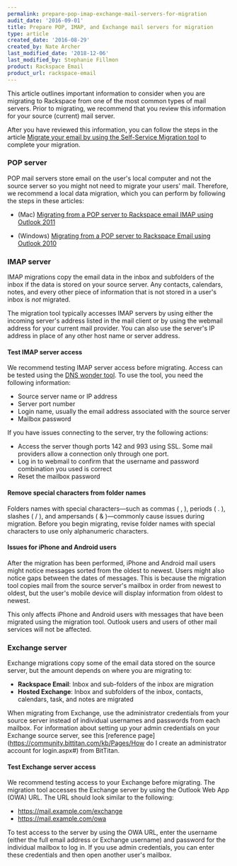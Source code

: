 ```yaml
---
permalink: prepare-pop-imap-exchange-mail-servers-for-migration
audit_date: '2016-09-01'
title: Prepare POP, IMAP, and Exchange mail servers for migration
type: article
created_date: '2016-08-29'
created_by: Nate Archer
last_modified_date: '2018-12-06'
last_modified_by: Stephanie Fillmon
product: Rackspace Email
product_url: rackspace-email
---
```


This article outlines important information to consider when you are migrating to Rackspace from one of the most common types of mail servers. Prior to migrating, we recommend that you review this information for your source (current) mail server.

After you have reviewed this information, you can follow the steps in the article [Migrate your email by using the Self-Service Migration tool](/support/how-to/migrate-your-email-by-using-the-self-service-migration-tool/) to complete your migration.

### POP server

POP mail servers store email on the user's local computer and not the source server so you might not need to migrate your users' mail. Therefore, we recommend a local data migration, which you can perform by following the steps in these articles:

- (Mac) [Migrating from a POP server to Rackspace email IMAP using Outlook 2011](/support/how-to/migrating-from-a-pop-server-to-rackspace-email-imap-using-outlook-2011-mac/)

- (Windows) [Migrating from a POP server to Rackspace Email using Outlook 2010](/support/how-to/migrating-from-a-pop-server-to-rackspace-email-pop-using-outlook-2010/)

### IMAP server

IMAP migrations copy the email data in the inbox and subfolders of the inbox if the data is stored on your source server. Any contacts, calendars, notes, and every other piece of information that is not stored in a user's inbox is *not* migrated.

The migration tool typically accesses IMAP servers by using either the incoming server's address listed in the mail client or by using the webmail address for your current mail provider. You can also use the server's IP address in place of any other host name or server address.

#### Test IMAP server access

We recommend testing IMAP server access before migrating. Access can be tested using the [DNS wonder tool](https://www.dnswonder.com/Tools/ImapTest.aspx). To use the tool, you need the following information:

- Source server name or IP address
- Server port number
- Login name, usually the email address associated with the source server
- Mailbox password

If you have issues connecting to the server, try the following actions:

- Access the server though ports 142 and 993 using SSL. Some mail providers allow a connection only through one port.
- Log in to webmail to confirm that the username and password combination you used is correct
- Reset the mailbox password

#### Remove special characters from folder names

Folders names with special characters—such as commas ( , ), periods ( . ), slashes ( / ), and ampersands ( & )—commonly cause issues during migration. Before you begin migrating, revise folder names with special characters to use only alphanumeric characters.

#### Issues for iPhone and Android users

After the migration has been performed, iPhone and Android mail users might notice messages sorted from the oldest to newest. Users might also notice gaps between the dates of messages. This is because the migration tool copies mail from the source server's mailbox in order from newest to oldest, but the user's mobile device will display information from oldest to newest.

This only affects iPhone and Android users with messages that have been migrated using the migration tool. Outlook users and users of other mail services will not be affected.

### Exchange server

Exchange migrations copy some of the email data stored on the source server, but the amount depends on where you are migrating to:

- **Rackspace Email**: Inbox and sub-folders of the inbox are migration
- **Hosted Exchange**: Inbox and subfolders of the inbox, contacts, calendars, task, and notes are migrated

When migrating from Exchange, use the administrator credentials from your source server instead of individual usernames and passwords from each mailbox. For information about setting up your admin credentials on your Exchange source server, see this [reference page](https://community.bittitan.com/kb/Pages/How do I create an administrator account for login.aspx#) from BitTitan.

#### Test Exchange server access

We recommend testing access to your Exchange before migrating. The migration tool accesses the Exchange server by using the Outlook Web App (OWA) URL. The URL should look similar to the following:

- https://mail.example.com/exchange
- https://mail.example.com/owa

To test access to the server by using the OWA URL, enter the username (either the full email address or Exchange username) and password for the individual mailbox to log in. If you use admin credentials, you can enter these credentials and then open another user's mailbox.
